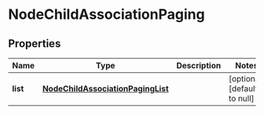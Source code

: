 # NodeChildAssociationPaging

## Properties
Name | Type | Description | Notes
------------ | ------------- | ------------- | -------------
**list** | [**NodeChildAssociationPagingList**](NodeChildAssociationPagingList.md) |  | [optional] [default to null]


